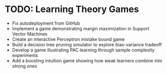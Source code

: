 # TODO: Learning Theory Games

- Fix autodeployment from GitHub
- Implement a game demonstrating margin maximization in Support Vector Machines
- Create an interactive Perceptron mistake bound game
- Build a decision tree pruning simulator to explore bias-variance tradeoff
- Develop a game illustrating PAC learning through sample complexity experiments
- Add a boosting intuition game showing how weak learners combine into strong ones
